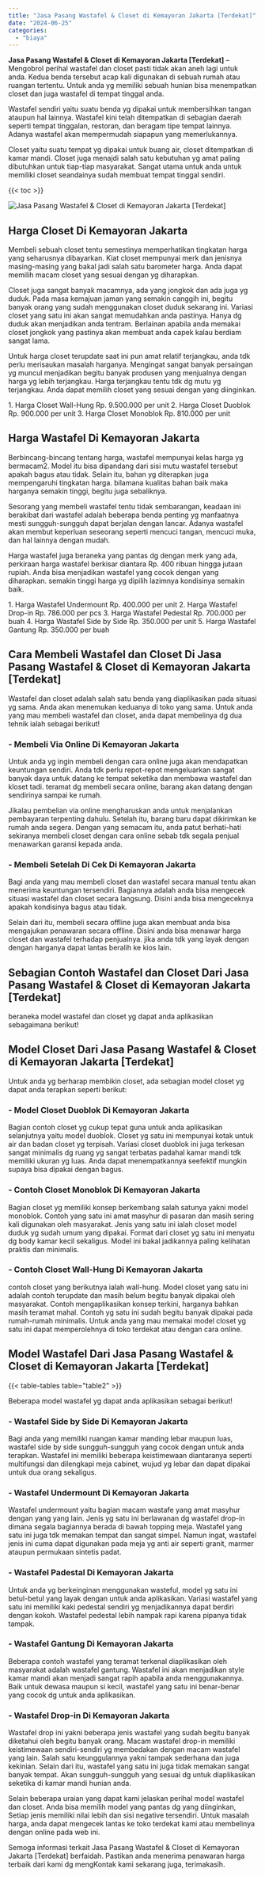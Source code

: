 ```yaml
---
title: "Jasa Pasang Wastafel & Closet di Kemayoran Jakarta [Terdekat]"
date: "2024-06-25"
categories: 
  - "biaya"
---
```


**Jasa Pasang Wastafel & Closet di Kemayoran Jakarta \[Terdekat\]** – Mengobrol perihal wastafel dan closet pasti tidak akan aneh lagi untuk anda. Kedua benda tersebut acap kali digunakan di sebuah rumah atau ruangan tertentu. Untuk anda yg memiliki sebuah hunian bisa menempatkan closet dan juga wastafel di tempat tinggal anda.

Wastafel sendiri yaitu suatu benda yg dipakai untuk membersihkan tangan ataupun hal lainnya. Wastafel kini telah ditempatkan di sebagian daerah seperti tempat tinggalan, restoran, dan beragam tipe tempat lainnya. Adanya wastafel akan mempermudah siapapun yang memerlukannya.

Closet yaitu suatu tempat yg dipakai untuk buang air, closet ditempatkan di kamar mandi. Closet juga menajdi salah satu kebutuhan yg amat paling dibutuhkan untuk tiap-tiap masyarakat. Sangat utama untuk anda untuk memiliki closet seandainya sudah membuat tempat tinggal sendiri.

{{< toc >}}

![Jasa Pasang Wastafel & Closet di Kemayoran Jakarta [Terdekat]](/images/wastafel-closet-murah61.png)

## Harga Closet Di Kemayoran Jakarta

Membeli sebuah closet tentu semestinya memperhatikan tingkatan harga yang seharusnya dibayarkan. Kiat closet mempunyai merk dan jenisnya masing-masing yang bakal jadi salah satu barometer harga. Anda dapat memilih macam closet yang sesuai dengan yg diharapkan.

Closet juga sangat banyak macamnya, ada yang jongkok dan ada juga yg duduk. Pada masa kemajuan jaman yang semakin canggih ini, begitu banyak orang yang sudah menggunakan closet duduk sekarang ini. Variasi closet yang satu ini akan sangat memudahkan anda pastinya. Hanya dg duduk akan menjadikan anda tentram. Berlainan apabila anda memakai closet jongkok yang pastinya akan membuat anda capek kalau berdiam sangat lama.

Untuk harga closet terupdate saat ini pun amat relatif terjangkau, anda tdk perlu merisaukan masalah harganya. Mengingat sangat banyak persaingan yg muncul menjadikan begitu banyak produsen yang menjualnya dengan harga yg lebih terjangkau. Harga terjangkau tentu tdk dg mutu yg terjangkau. Anda dapat memilih closet yang sesuai dengan yang diinginkan.

1\. Harga Closet Wall-Hung Rp. 9.500.000 per unit 2. Harga Closet Duoblok Rp. 900.000 per unit 3. Harga Closet Monoblok Rp. 810.000 per unit

## Harga Wastafel Di Kemayoran Jakarta

Berbincang-bincang tentang harga, wastafel mempunyai kelas harga yg bermacam2. Model itu bisa dipandang dari sisi mutu wastafel tersebut apakah bagus atau tidak. Selain itu, bahan yg diterapkan juga mempengaruhi tingkatan harga. bilamana kualitas bahan baik maka harganya semakin tinggi, begitu juga sebaliknya.

Sesorang yang membeli wastafel tentu tidak sembarangan, keadaan ini berakibat dari wastafel adalah beberapa benda penting yg manfaatnya mesti sungguh-sungguh dapat berjalan dengan lancar. Adanya wastafel akan membut keperluan seseorang seperti mencuci tangan, mencuci muka, dan hal lainnya dengan mudah.

Harga wastafel juga beraneka yang pantas dg dengan merk yang ada, perkiraan harga wastafel berkisar diantara Rp. 400 ribuan hingga jutaan rupiah. Anda bisa menjadikan wastafel yang cocok dengan yang diharapkan. semakin tinggi harga yg dipilih lazimnya kondisinya semakin baik.

1\. Harga Wastafel Undermount Rp. 400.000 per unit 2. Harga Wastafel Drop-in Rp. 786.000 per pcs 3. Harga Wastafel Pedestal Rp. 700.000 per buah 4. Harga Wastafel Side by Side Rp. 350.000 per unit 5. Harga Wastafel Gantung Rp. 350.000 per buah

## Cara Membeli Wastafel dan Closet Di Jasa Pasang Wastafel & Closet di Kemayoran Jakarta \[Terdekat\]

Wastafel dan closet adalah salah satu benda yang diaplikasikan pada situasi yg sama. Anda akan menemukan keduanya di toko yang sama. Untuk anda yang mau membeli wastafel dan closet, anda dapat membelinya dg dua tehnik ialah sebagai berikut!

### \- Membeli Via Online Di Kemayoran Jakarta

Untuk anda yg ingin membeli dengan cara online juga akan mendapatkan keuntungan sendiri. Anda tdk perlu repot-repot mengeluarkan sangat banyak daya untuk datang ke tempat seketika dan membawa wastafel dan kloset tadi. teramat dg membeli secara online, barang akan datang dengan sendirinya sampai ke rumah.

Jikalau pembelian via online mengharuskan anda untuk menjalankan pembayaran terpenting dahulu. Setelah itu, barang baru dapat dikirimkan ke rumah anda segera. Dengan yang semacam itu, anda patut berhati-hati sekiranya membeli closet dengan cara online sebab tdk segala penjual menawarkan garansi kepada anda.

### \- Membeli Setelah Di Cek Di Kemayoran Jakarta

Bagi anda yang mau membeli closet dan wastafel secara manual tentu akan menerima keuntungan tersendiri. Bagiannya adalah anda bisa mengecek situasi wastafel dan closet secara langsung. Disini anda bisa mengeceknya apakah kondisinya bagus atau tidak.

Selain dari itu, membeli secara offline juga akan membuat anda bisa mengajukan penawaran secara offline. Disini anda bisa menawar harga closet dan wastafel terhadap penjualnya. jika anda tdk yang layak dengan dengan harganya dapat lantas beralih ke kios lain.

## Sebagian Contoh Wastafel dan Closet Dari Jasa Pasang Wastafel & Closet di Kemayoran Jakarta \[Terdekat\]

beraneka model wastafel dan closet yg dapat anda aplikasikan sebagaimana berikut!

## Model Closet Dari Jasa Pasang Wastafel & Closet di Kemayoran Jakarta \[Terdekat\]

Untuk anda yg berharap membikin closet, ada sebagian model closet yg dapat anda terapkan seperti berikut:

### \- Model Closet Duoblok Di Kemayoran Jakarta

Bagian contoh closet yg cukup tepat guna untuk anda aplikasikan selanjutnya yaitu model duoblok. Closet yg satu ini mempunyai kotak untuk air dan badan closet yg terpisah. Variasi closet duoblok ini juga terkesan sangat minimalis dg ruang yg sangat terbatas padahal kamar mandi tdk memiliki ukuran yg luas. Anda dapat menempatkannya seefektif mungkin supaya bisa dipakai dengan bagus.

### \- Contoh Closet Monoblok Di Kemayoran Jakarta

Bagian closet yg memiliki konsep berkembang salah satunya yakni model monoblok. Contoh yang satu ini amat masyhur di pasaran dan masih sering kali digunakan oleh masyarakat. Jenis yang satu ini ialah closet model duduk yg sudah umum yang dipakai. Format dari closet yg satu ini menyatu dg body kamar kecil sekaligus. Model ini bakal jadikannya paling kelihatan praktis dan minimalis.

### \- Contoh Closet Wall-Hung Di Kemayoran Jakarta

contoh closet yang berikutnya ialah wall-hung. Model closet yang satu ini adalah contoh terupdate dan masih belum begitu banyak dipakai oleh masyarakat. Contoh mengaplikasikan konsep terkini, harganya bahkan masih teramat mahal. Contoh yg satu ini sudah begitu banyak dipakai pada rumah-rumah minimalis. Untuk anda yang mau memakai model closet yg satu ini dapat memperolehnya di toko terdekat atau dengan cara online.

## Model Wastafel Dari Jasa Pasang Wastafel & Closet di Kemayoran Jakarta \[Terdekat\]

{{< table-tables table="table2" >}}

Beberapa model wastafel yg dapat anda aplikasikan sebagai berikut!

### \- Wastafel Side by Side Di Kemayoran Jakarta

Bagi anda yang memiliki ruangan kamar manding lebar maupun luas, wastafel side by side sungguh-sungguh yang cocok dengan untuk anda terapkan. Wastafel ini memiliki beberapa keistimewaan diantaranya seperti multifungsi dan dilengkapi meja cabinet, wujud yg lebar dan dapat dipakai untuk dua orang sekaligus.

### \- Wastafel Undermount Di Kemayoran Jakarta

Wastafel undermount yaitu bagian macam wastafe yang amat masyhur dengan yang yang lain. Jenis yg satu ini berlawanan dg wastafel drop-in dimana segala bagiannya berada di bawah topping meja. Wastafel yang satu ini juga tdk memakan tempat dan sangat simpel. Namun ingat, wastafel jenis ini cuma dapat digunakan pada meja yg anti air seperti granit, marmer ataupun permukaan sintetis padat.

### \- Wastafel Padestal Di Kemayoran Jakarta

Untuk anda yg berkeinginan menggunakan wasteful, model yg satu ini betul-betul yang layak dengan untuk anda aplikasikan. Variasi wastafel yang satu ini memiliki kaki pedestal sendiri yg menjadikannya dapat berdiri dengan kokoh. Wastafel pedestal lebih nampak rapi karena pipanya tidak tampak.

### \- Wastafel Gantung Di Kemayoran Jakarta

Beberapa contoh wastafel yang teramat terkenal diaplikasikan oleh masyarakat adalah wastafel gantung. Wastafel ini akan menjadikan style kamar mandi akan menjadi sangat rapih apabila anda menggunakannya. Baik untuk dewasa maupun si kecil, wastafel yang satu ini benar-benar yang cocok dg untuk anda aplikasikan.

### \- Wastafel Drop-in Di Kemayoran Jakarta

Wastafel drop ini yakni beberapa jenis wastafel yang sudah begitu banyak diketahui oleh begitu banyak orang. Macam wastafel drop-in memiliki keistimewaan sendiri-sendiri yg membedakan dengan macam wastafel yang lain. Salah satu keunggulannya yakni tampak sederhana dan juga kekinian. Selain dari itu, wastafel yang satu ini juga tidak memakan sangat banyak tempat. Akan sungguh-sungguh yang sesuai dg untuk diaplikasikan seketika di kamar mandi hunian anda.

Selain beberapa uraian yang dapat kami jelaskan perihal model wastafel dan closet. Anda bisa memilih model yang pantas dg yang diinginkan, Setiap jenis memiliki nilai lebih dan sisi negative tersendiri. Untuk masalah harga, anda dapat mengecek lantas ke toko terdekat kami atau membelinya dengan online pada web ini.

Semoga informasi terkait Jasa Pasang Wastafel & Closet di Kemayoran Jakarta \[Terdekat\] berfaidah. Pastikan anda menerima penawaran harga terbaik dari kami dg mengKontak kami sekarang juga, terimakasih.

